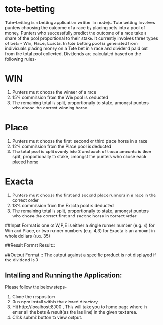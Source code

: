# tote-betting

Tote-betting is a betting application written in nodejs. 
Tote betting involves punters choosing the outcome of a race by placing bets into a pool of money. Punters who successfully predict the outcome of a race take a share of the pool proportional to their stake.
It currently involves three types of bets - Win, Place, Exacta. In tote betting pool is generated from individuals placing money on a Tote bet in a race and dividend paid out from the total pool collected.
Dividends are calculated based on the following rules-

# WIN
1. Punters must choose the winner of a race
2. 15% commission from the Win pool is deducted
3. The remaining total is split, proportionally to stake, amongst punters who chose the correct winning horse.

# Place
1. Punters must choose the first, second or third place horse in a race
2. 12% commission from the Place pool is deducted
3. The total pool is split evenly into 3 and each of these amounts is then split, proportionally to stake, amongst the punters who chose each placed horse

# Exacta
1. Punters must choose the first and second place runners in a race in the correct order
2. 18% commission from the Exacta pool is deducted
3. The remaining total is split, proportionally to stake, amongst punters who chose the correct first and second horse in correct order

##Input Format
<product> is one of W,P,E
<selection> is either a single runner number (e.g. 4) for Win and Place, or two runner numbers (e.g.
4,3) for Exacta
<stake> is an amount in whole dollars (e.g. 35)

##Result Format
Result:<first>:<second>:<third>

##Output Format
<product>:<winningSelections>:<dividend>
The output against a specific product is not displayed if the dividend is 0

## Intalling and Running the Application:
Please follow the below steps- 
1. Clone the respository
2. Run npm install within the cloned directory
3. Hit http://localhost:8000 , This will take you to home page where in enter all the bets & result(as the las line) in the given text area.
5. Click submit button to view output.